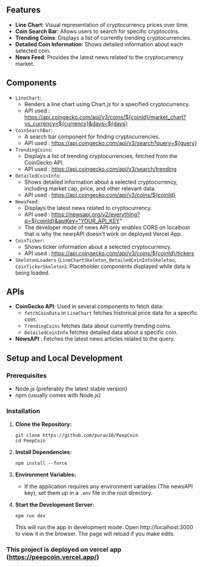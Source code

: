 ## Features

- **Line Chart**: Visual representation of cryptocurrency prices over time.
- **Coin Search Bar**: Allows users to search for specific cryptocoins.
- **Trending Coins**: Displays a list of currently trending cryptocurrencies.
- **Detailed Coin Information**: Shows detailed information about each selected coin.
- **News Feed**: Provides the latest news related to the cryptocurrency market.

## Components

- `LineChart`: 
	- Renders a line chart using Chart.js for a specified cryptocurrency.
	- API used : https://api.coingecko.com/api/v3/coins/${coinId}/market_chart?vs_currency=${currency}&days=${days}
- `CoinSearchBar`: 
	- A search bar component for finding cryptocurrencies.
	- API used : https://api.coingecko.com/api/v3/search?query=${query}
- `TrendingCoins`: 
	- Displays a list of trending cryptocurrencies, fetched from the CoinGecko API.
	- API used : https://api.coingecko.com/api/v3/search/trending
- `DetailedCoinInfo`: 
	- Shows detailed information about a selected cryptocurrency, including market cap, price, and other relevant data.
	- API used : https://api.coingecko.com/api/v3/coins/${coinId}
- `NewsFeed`: 
	- Displays the latest news related to cryptocurrency.
	- API used : https://newsapi.org/v2/everything?q=${coinId}&apiKey="YOUR_API_KEY"
	- The developer mode of news API only enables CORS on localhost that is why the newsAPI doesn't work on deployed Vercel App.
- `CoinTicker`:
	- Shows ticker information about a selected cryptocurrency.
	- API used : https://api.coingecko.com/api/v3/coins/${coinId}/tickers
- `SkeletonLoaders` (`LineChartSkeleton`, `DetailedCoinInfoSkeleton`, `CoinTickerSkeleton`): Placeholder components displayed while data is being loaded.

## APIs

- **CoinGecko API**: Used in several components to fetch data:
    - `fetchCoinData` in `LineChart` fetches historical price data for a specific coin.
    - `TrendingCoins` fetches data about currently trending coins.
    - `DetailedCoinInfo` fetches detailed data about a specific coin.
- **NewsAPI** : Fetches the latest news articles related to the query.

## Setup and Local Development

### Prerequisites

- Node.js (preferably the latest stable version)
- npm (usually comes with Node.js)

### Installation

1. **Clone the Repository:**
    
    ```
  	git clone https://github.com/purav10/PeepCoin
    cd PeepCoin
     ```
    
2. **Install Dependencies:**
    
    `npm install --force`
    
3. **Environment Variables:**
    
    - If the application requires any environment variables (The newsAPI key), set them up in a `.env` file in the root directory.
4. **Start the Development Server:**
    
    `npm run dev`
    
    This will run the app in development mode. Open http://localhost:3000 to view it in the browser. The page will reload if you make edits.

### This project is deployed on vercel app (https://peepcoin.vercel.app/)
